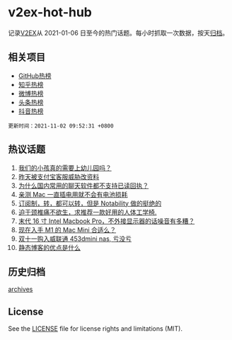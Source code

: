 # v2ex-hot-hub

 记录[V2EX](https://www.v2ex.com/)从 2021-01-06 日至今的热门话题。每小时抓取一次数据，按天[归档](archives)。
 
 ## 相关项目

- [GitHub热榜](https://github.com/lonnyzhang423/github-hot-hub)
- [知乎热榜](https://github.com/lonnyzhang423/zhihu-hot-hub)
- [微博热榜](https://github.com/lonnyzhang423/weibo-hot-hub)
- [头条热榜](https://github.com/lonnyzhang423/toutiao-hot-hub)
- [抖音热榜](https://github.com/lonnyzhang423/douyin-hot-hub)


 `更新时间：2021-11-02 09:52:31 +0800`

## 热议话题

1. [我们的小孩真的需要上幼儿园吗？](https://www.v2ex.com/t/812085)
1. [昨天被支付宝客服威胁改资料](https://www.v2ex.com/t/812030)
1. [为什么国内常用的聊天软件都不支持已读回执？](https://www.v2ex.com/t/812110)
1. [亲测 Mac 一直插电用就不会有电池损耗](https://www.v2ex.com/t/812066)
1. [订阅制，转，都可以转，但是 Notability 做的挺绝的](https://www.v2ex.com/t/812296)
1. [迫于颈椎痛不欲生，求推荐一款好用的人体工学椅.](https://www.v2ex.com/t/812048)
1. [末代 16 寸 Intel Macbook Pro，不外接显示器的话噪音有多糟？](https://www.v2ex.com/t/812121)
1. [现在入手 M1 的 Mac Mini 合适么？](https://www.v2ex.com/t/812123)
1. [双十一购入威联通 453dmini nas, 亏没亏](https://www.v2ex.com/t/812042)
1. [静态博客的优点是什么](https://www.v2ex.com/t/812106)

## 历史归档

[archives](archives)

## License

See the [LICENSE](LICENSE) file for license rights and limitations (MIT).
